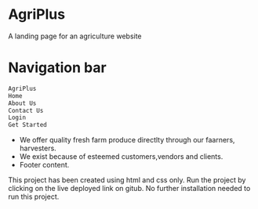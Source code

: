# AgriPlus
A landing  page for an agriculture website

# Navigation bar
```sh
AgriPlus
Home
About Us
Contact Us
Login
Get Started
```
* We offer quality fresh farm produce directlty through our faarners, harvesters.
* We exist because of esteemed customers,vendors and clients.
* Footer content.

This project has been created using html and css only.
Run the project by clicking on the live deployed link on gitub.
No further installation needed to run this project.
